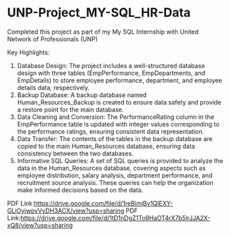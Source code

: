 # UNP-Project_MY-SQL_HR-Data

Completed this project as part of my My SQL Internship with United Network of Professionals (UNP)

Key Highlights:

1) Database Design: The project includes a well-structured database design with three tables (EmpPerformance, EmpDepartments, and EmpDetails) to store employee performance, department, and employee details data, respectively.
2) Backup Database: A backup database named Human_Resources_Backup is created to ensure data safety and provide a restore point for the main database.
3) Data Cleaning and Conversion: The PerformanceRating column in the EmpPerformance table is updated with integer values corresponding to the performance ratings, ensuring consistent data representation.
4) Data Transfer: The contents of the tables in the backup database are copied to the main Human_Resources database, ensuring data consistency between the two databases.
5) Informative SQL Queries: A set of SQL queries is provided to analyze the data in the Human_Resources database, covering aspects such as employee distribution, salary analysis, department performance, and recruitment source analysis. These queries can help the organization make informed decisions based on the data.

PDF Link:https://drive.google.com/file/d/1reBimjBv1QIEXY-GLiOyjwpvVyDH3ACX/view?usp=sharing
PDF Link:https://drive.google.com/file/d/1tD1nDgZ1To9HaOT4rX7b5lrJJA2X-xQ8/view?usp=sharing
